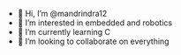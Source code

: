 - 👋 Hi, I’m @mandrindra12
- 👀 I’m interested in embedded and robotics
- 🌱 I’m currently learning C
- 💞️ I’m looking to collaborate on everything

<!---
mandrindra12/mandrindra12 is a ✨ special ✨ repository because its `README.md` (this file) appears on your GitHub profile.
You can click the Preview link to take a look at your changes.
--->
